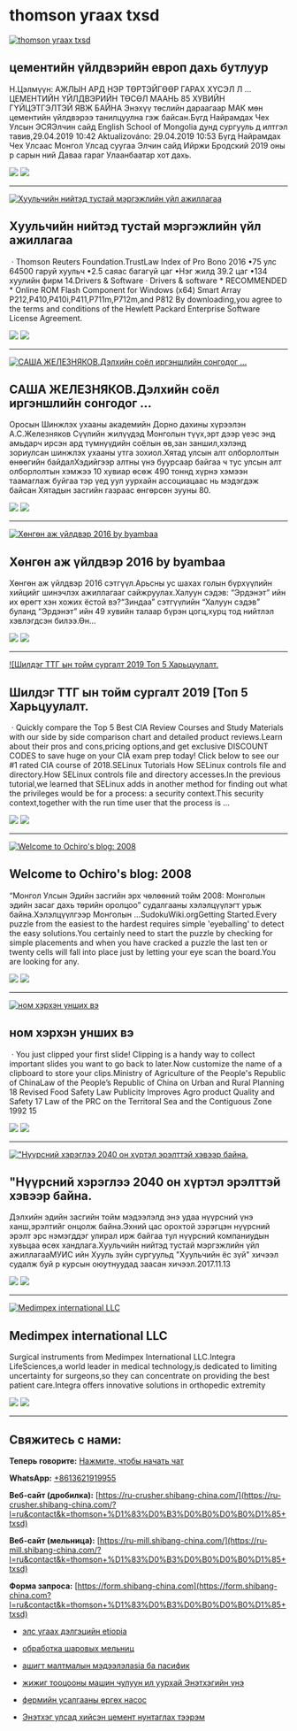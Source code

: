 # thomson угаах txsd

<a href="https://swt.shibang-china.com/?l=ru&img&k=thomson+%D1%83%D0%B3%D0%B0%D0%B0%D1%85+txsd" target="_blank">![thomson угаах txsd](http://static.shibang-china.com/all-800x300/460.jpg)</a>

## цементийн үйлдвэрийн европ дахь бутлуур
Н.Цэлмүүн: АЖЛЫН АРД НЭР ТӨРТЭЙГӨӨР ГАРАХ ХҮСЭЛ Л … ЦЕМЕНТИЙН ҮЙЛДВЭРИЙН ТӨСӨЛ МААНЬ 85 ХУВИЙН ГҮЙЦЭТГЭЛТЭЙ ЯВЖ БАЙНА Энэхүү төслийн дараагаар МАК мөн цементийн үйлдвэрээ танилцуулна гэж байсан.Бүгд Найрамдах Чех Улсын ЭСЯЭлчин сайд English School of Mongolia дунд сургууль д илтгэл тавив,29.04.2019 10:42 Aktualizov&#225;no: 29.04.2019 10:53 Бүгд Найрамдах Чех Улсаас Монгол Улсад суугаа Элчин сайд Ийржи Бродский 2019 оны р сарын ний Даваа гараг Улаанбаатар хот дахь.


<a href="https://whatsapp.shibangsoft.com/WhatsApp.php" target="_blank" title="WhatsApp">![](http://static.shibang-china.com/icon/whatsapp.png)</a> <a href="https://swt.shibang-china.com/?l=ru&icon&k=thomson+%D1%83%D0%B3%D0%B0%D0%B0%D1%85+txsd" target="_blank">![](http://static.shibang-china.com/icon/chat-ru.png)</a>

---

<a href="https://swt.shibang-china.com/?l=ru&img&k=thomson+%D1%83%D0%B3%D0%B0%D0%B0%D1%85+txsd" target="_blank">![Хуульчийн нийтэд тустай мэргэжлийн үйл ажиллагаа](http://static.shibang-china.com/all-800x300/325.jpg)</a>

## Хуульчийн нийтэд тустай мэргэжлийн үйл ажиллагаа
&nbsp;&#0183;&#32;Thomson Reuters Foundation.TrustLaw Index of Pro Bono 2016 •75 улс 64500 гаруй хуульч •2.5 саяас багагүй цаг •Нэг жилд 39.2 цаг •134 хуулийн фирм 14.Drivers &amp; Software&nbsp;&#0183;&#32;Drivers &amp; software * RECOMMENDED * Online ROM Flash Component for Windows (x64) Smart Array P212,P410,P410i,P411,P711m,P712m,and P812 By downloading,you agree to the terms and conditions of the Hewlett Packard Enterprise Software License Agreement.


<a href="https://whatsapp.shibangsoft.com/WhatsApp.php" target="_blank" title="WhatsApp">![](http://static.shibang-china.com/icon/whatsapp.png)</a> <a href="https://swt.shibang-china.com/?l=ru&icon&k=thomson+%D1%83%D0%B3%D0%B0%D0%B0%D1%85+txsd" target="_blank">![](http://static.shibang-china.com/icon/chat-ru.png)</a>

---

<a href="https://swt.shibang-china.com/?l=ru&img&k=thomson+%D1%83%D0%B3%D0%B0%D0%B0%D1%85+txsd" target="_blank">![САША ЖЕЛЕЗНЯКОВ.Дэлхийн соёл иргэншлийн сонгодог …](http://static.shibang-china.com/all-800x300/519.jpg)</a>

## САША ЖЕЛЕЗНЯКОВ.Дэлхийн соёл иргэншлийн сонгодог …
Оросын Шинжлэх ухааны академийн Дорно дахины хүрээлэн А.С.Железняков Сүүлийн жилүүдэд Монголын түүх,эрт дээр үеэс энд амьдарч ирсэн ард түмнүүдийн соёлын өв,зан заншил,хэлэнд зориулсан шинжлэх ухааны утга зохиол.Хятад улсын алт олборлолтын өнөөгийн байдалХэдийгээр алтны үнэ буурсаар байгаа ч тус улсын алт олборлолтын хэмжээ 10 хувиар өсөж 490 тоннд хүрнэ хэмээн таамаглаж буйгаа тэр үед уул уурхайн ассоциацаас нь мэдэгдэж байсан Хятадын засгийн газраас өнгөрсөн зууны 80.


<a href="https://whatsapp.shibangsoft.com/WhatsApp.php" target="_blank" title="WhatsApp">![](http://static.shibang-china.com/icon/whatsapp.png)</a> <a href="https://swt.shibang-china.com/?l=ru&icon&k=thomson+%D1%83%D0%B3%D0%B0%D0%B0%D1%85+txsd" target="_blank">![](http://static.shibang-china.com/icon/chat-ru.png)</a>

---

<a href="https://swt.shibang-china.com/?l=ru&img&k=thomson+%D1%83%D0%B3%D0%B0%D0%B0%D1%85+txsd" target="_blank">![Хөнгөн аж үйлдвэр 2016 by byambaa](http://static.shibang-china.com/all-800x300/853.jpg)</a>

## Хөнгөн аж үйлдвэр 2016 by byambaa
Хөнгөн аж үйлдвэр 2016 сэтгүүл.Арьсны ус шахах голын бүрхүүлийн хийцийг шинэчлэх ажиллагааг сайжруулах.Халуун сэдэв: “Эрдэнэт” ийн их өрөгт хэн хожих ёстой вэ?“Зиндаа” сэтгүүлийн “Халуун сэдэв” буланд “Эрдэнэт” ийн 49 хувийн талаар бүрэн цогц,хурц тод нийтлэл хэвлэгдсэн билээ.Өн…


<a href="https://whatsapp.shibangsoft.com/WhatsApp.php" target="_blank" title="WhatsApp">![](http://static.shibang-china.com/icon/whatsapp.png)</a> <a href="https://swt.shibang-china.com/?l=ru&icon&k=thomson+%D1%83%D0%B3%D0%B0%D0%B0%D1%85+txsd" target="_blank">![](http://static.shibang-china.com/icon/chat-ru.png)</a>

---

<a href="https://swt.shibang-china.com/?l=ru&img&k=thomson+%D1%83%D0%B3%D0%B0%D0%B0%D1%85+txsd" target="_blank">![Шилдэг ТТГ ын тойм сургалт 2019 [Топ 5 Харьцуулалт.](http://static.shibang-china.com/all-800x300/856.jpg)</a>

## Шилдэг ТТГ ын тойм сургалт 2019 [Топ 5 Харьцуулалт.
&nbsp;&#0183;&#32;Quickly compare the Top 5 Best CIA Review Courses and Study Materials with our side by side comparison chart and detailed product reviews.Learn about their pros and cons,pricing options,and get exclusive DISCOUNT CODES to save huge on your CIA exam prep today! Click below to see our #1 rated CIA course of 2018.SELinux Tutorials How SELinux controls file and directory.How SELinux controls file and directory accesses.In the previous tutorial,we learned that SELinux adds in another method for finding out what the privileges would be for a process: a security context.This security context,together with the run time user that the process is …


<a href="https://whatsapp.shibangsoft.com/WhatsApp.php" target="_blank" title="WhatsApp">![](http://static.shibang-china.com/icon/whatsapp.png)</a> <a href="https://swt.shibang-china.com/?l=ru&icon&k=thomson+%D1%83%D0%B3%D0%B0%D0%B0%D1%85+txsd" target="_blank">![](http://static.shibang-china.com/icon/chat-ru.png)</a>

---

<a href="https://swt.shibang-china.com/?l=ru&img&k=thomson+%D1%83%D0%B3%D0%B0%D0%B0%D1%85+txsd" target="_blank">![Welcome to Ochiro's blog: 2008](http://static.shibang-china.com/all-800x300/822.jpg)</a>

## Welcome to Ochiro's blog: 2008
“Монгол Улсын Эдийн засгийн эрх чөлөөний тойм 2008: Монголын эдийн засаг дахь төрийн оролцоо” судалгааны хэлэлцүүлэгт урьж байна.Хэлэлцүүлгээр Монголын …SudokuWiki.orgGetting Started.Every puzzle from the easiest to the hardest requires simple 'eyeballing' to detect the easy solutions.You certainly need to start the puzzle by checking for simple placements and when you have cracked a puzzle the last ten or twenty cells will fall into place just by letting your eye scan the board.You are looking for any.


<a href="https://whatsapp.shibangsoft.com/WhatsApp.php" target="_blank" title="WhatsApp">![](http://static.shibang-china.com/icon/whatsapp.png)</a> <a href="https://swt.shibang-china.com/?l=ru&icon&k=thomson+%D1%83%D0%B3%D0%B0%D0%B0%D1%85+txsd" target="_blank">![](http://static.shibang-china.com/icon/chat-ru.png)</a>

---

<a href="https://swt.shibang-china.com/?l=ru&img&k=thomson+%D1%83%D0%B3%D0%B0%D0%B0%D1%85+txsd" target="_blank">![ном хэрхэн унших вэ](http://static.shibang-china.com/all-800x300/352.jpg)</a>

## ном хэрхэн унших вэ
&nbsp;&#0183;&#32;You just clipped your first slide! Clipping is a handy way to collect important slides you want to go back to later.Now customize the name of a clipboard to store your clips.Ministry of Agriculture of the People's Republic of ChinaLaw of the People’s Republic of China on Urban and Rural Planning 18 Revised Food Safety Law Publicity Improves Agro product Quality and Safety 17 Law of the PRC on the Territoral Sea and the Contiguous Zone 1992 15


<a href="https://whatsapp.shibangsoft.com/WhatsApp.php" target="_blank" title="WhatsApp">![](http://static.shibang-china.com/icon/whatsapp.png)</a> <a href="https://swt.shibang-china.com/?l=ru&icon&k=thomson+%D1%83%D0%B3%D0%B0%D0%B0%D1%85+txsd" target="_blank">![](http://static.shibang-china.com/icon/chat-ru.png)</a>

---

<a href="https://swt.shibang-china.com/?l=ru&img&k=thomson+%D1%83%D0%B3%D0%B0%D0%B0%D1%85+txsd" target="_blank">![&quot;Нүүрсний хэрэглээ 2040 он хүртэл эрэлттэй хэвээр байна.](http://static.shibang-china.com/all-800x300/33.jpg)</a>

## &quot;Нүүрсний хэрэглээ 2040 он хүртэл эрэлттэй хэвээр байна.
Дэлхийн эдийн засгийн тойм мэдээлэлд энэ удаа нүүрсний үнэ ханш,эрэлтийг онцолж байна.Эхний цас орохтой зэрэгцэн нүүрсний эрэлт эрс нэмэгддэг улирал ирж байгаа тул нүүрсний компаниудын хувьцаа өсөх хандлага.Хуульчийн нийтэд тустай мэргэжлийн үйл ажиллагааМУИС ийн Хууль зүйн сургуульд &quot;Хуульчийн ёс зүй&quot; хичээл судалж буй р курсын оюутнуудад заасан хичээл.2017.11.13


<a href="https://whatsapp.shibangsoft.com/WhatsApp.php" target="_blank" title="WhatsApp">![](http://static.shibang-china.com/icon/whatsapp.png)</a> <a href="https://swt.shibang-china.com/?l=ru&icon&k=thomson+%D1%83%D0%B3%D0%B0%D0%B0%D1%85+txsd" target="_blank">![](http://static.shibang-china.com/icon/chat-ru.png)</a>

---

<a href="https://swt.shibang-china.com/?l=ru&img&k=thomson+%D1%83%D0%B3%D0%B0%D0%B0%D1%85+txsd" target="_blank">![Medimpex international LLC](http://static.shibang-china.com/all-800x300/1214.jpg)</a>

## Medimpex international LLC
Surgical instruments from Medimpex International LLC.Integra LifeSciences,a world leader in medical technology,is dedicated to limiting uncertainty for surgeons,so they can concentrate on providing the best patient care.Integra offers innovative solutions in orthopedic extremity

<a href="https://whatsapp.shibangsoft.com/WhatsApp.php" target="_blank" title="WhatsApp">![](http://static.shibang-china.com/icon/whatsapp.png)</a> <a href="https://swt.shibang-china.com/?l=ru&icon&k=thomson+%D1%83%D0%B3%D0%B0%D0%B0%D1%85+txsd" target="_blank">![](http://static.shibang-china.com/icon/chat-ru.png)</a>

---
## Свяжитесь с нами:

**Теперь говорите:** [Нажмите, чтобы начать чат](https://swt.shibang-china.com?l=ru&contact&k=thomson+%D1%83%D0%B3%D0%B0%D0%B0%D1%85+txsd)

**WhatsApp:**  [+8613621919955](https://whatsapp.shibangsoft.com/WhatsApp.php)

**Веб-сайт (дробилка):** [https://ru-crusher.shibang-china.com/](https://ru-crusher.shibang-china.com/?l=ru&contact&k=thomson+%D1%83%D0%B3%D0%B0%D0%B0%D1%85+txsd)

**Веб-сайт (мельница):** [https://ru-mill.shibang-china.com/](https://ru-mill.shibang-china.com/?l=ru&contact&k=thomson+%D1%83%D0%B3%D0%B0%D0%B0%D1%85+txsd)

**Форма запроса:** [https://form.shibang-china.com](https://form.shibang-china.com?l=ru&contact&k=thomson+%D1%83%D0%B3%D0%B0%D0%B0%D1%85+txsd)

* [элс угаах дэлгэцийн etiopia](../129/%D1%8D%D0%BB%D1%81%20%D1%83%D0%B3%D0%B0%D0%B0%D1%85%20%D0%B4%D1%8D%D0%BB%D0%B3%D1%8D%D1%86%D0%B8%D0%B9%D0%BD%20etiopia.md)

* [обработка шаровых мельниц](../126/%D0%BE%D0%B1%D1%80%D0%B0%D0%B1%D0%BE%D1%82%D0%BA%D0%B0%20%D1%88%D0%B0%D1%80%D0%BE%D0%B2%D1%8B%D1%85%20%D0%BC%D0%B5%D0%BB%D1%8C%D0%BD%D0%B8%D1%86.md)

* [ашигт малтмалын мэдээлэлasia ба пасифик](../127/%D0%B0%D1%88%D0%B8%D0%B3%D1%82%20%D0%BC%D0%B0%D0%BB%D1%82%D0%BC%D0%B0%D0%BB%D1%8B%D0%BD%20%D0%BC%D1%8D%D0%B4%D1%8D%D1%8D%D0%BB%D1%8D%D0%BBasia%20%D0%B1%D0%B0%20%D0%BF%D0%B0%D1%81%D0%B8%D1%84%D0%B8%D0%BA.md)

* [жижиг тооцооны машин чулуун ил уурхай Энэтхэгийн үнэ](../128/%D0%B6%D0%B8%D0%B6%D0%B8%D0%B3%20%D1%82%D0%BE%D0%BE%D1%86%D0%BE%D0%BE%D0%BD%D1%8B%20%D0%BC%D0%B0%D1%88%D0%B8%D0%BD%20%D1%87%D1%83%D0%BB%D1%83%D1%83%D0%BD%20%D0%B8%D0%BB%20%D1%83%D1%83%D1%80%D1%85%D0%B0%D0%B9%20%D0%AD%D0%BD%D1%8D%D1%82%D1%85%D1%8D%D0%B3%D0%B8%D0%B9%D0%BD%20%D2%AF%D0%BD%D1%8D.md)

* [фермийн усалгааны өргөх насос](../129/%D1%84%D0%B5%D1%80%D0%BC%D0%B8%D0%B9%D0%BD%20%D1%83%D1%81%D0%B0%D0%BB%D0%B3%D0%B0%D0%B0%D0%BD%D1%8B%20%D3%A9%D1%80%D0%B3%D3%A9%D1%85%20%D0%BD%D0%B0%D1%81%D0%BE%D1%81.md)

* [Энэтхэг улсад хийсэн цемент нунтаглах тээрэм](../128/%D0%AD%D0%BD%D1%8D%D1%82%D1%85%D1%8D%D0%B3%20%D1%83%D0%BB%D1%81%D0%B0%D0%B4%20%D1%85%D0%B8%D0%B9%D1%81%D1%8D%D0%BD%20%D1%86%D0%B5%D0%BC%D0%B5%D0%BD%D1%82%20%D0%BD%D1%83%D0%BD%D1%82%D0%B0%D0%B3%D0%BB%D0%B0%D1%85%20%D1%82%D1%8D%D1%8D%D1%80%D1%8D%D0%BC.md)